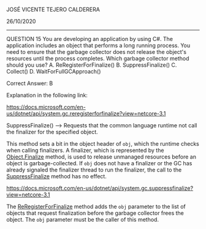 JOSÉ VICENTE TEJERO CALDERERA

26/10/2020

_________________________________________________________



QUESTION 15
You are developing an application by using C#.
The application includes an object that performs a long running process.
You need to ensure that the garbage collector does not release the object's resources until the process
completes.
Which garbage collector method should you use?
A. ReRegisterForFinalize()
B. SuppressFinalize()
C. Collect()
D. WaitForFullGCApproach()

Correct Answer: B

Explanation in the following link:

https://docs.microsoft.com/en-us/dotnet/api/system.gc.reregisterforfinalize?view=netcore-3.1





 SuppressFinalize()  --> Requests that the common language runtime not call the finalizer for the specified object.

This method sets a bit in the object header of `obj`, which the runtime checks when calling finalizers. A finalizer, which is represented by the [Object.Finalize](https://docs.microsoft.com/en-us/dotnet/api/system.object.finalize?view=netcore-3.1) method, is used to release unmanaged resources before an object is garbage-collected. If `obj` does not have a finalizer or the GC has already signaled the finalizer thread to run the finalizer, the call to the [SuppressFinalize](https://docs.microsoft.com/en-us/dotnet/api/system.gc.suppressfinalize?view=netcore-3.1) method has no effect.

https://docs.microsoft.com/en-us/dotnet/api/system.gc.suppressfinalize?view=netcore-3.1



The [ReRegisterForFinalize](https://docs.microsoft.com/en-us/dotnet/api/system.gc.reregisterforfinalize?view=netcore-3.1) method adds the `obj` parameter to the list of objects that request finalization before the garbage collector frees the object. The `obj` parameter must be the caller of this method.



